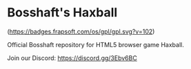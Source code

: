 # Bosshaft's Haxball
(https://badges.frapsoft.com/os/gpl/gpl.svg?v=102)

Official Bosshaft repository for HTML5 browser game Haxball.

Join our Discord: https://discord.gg/3Ebv6BC
